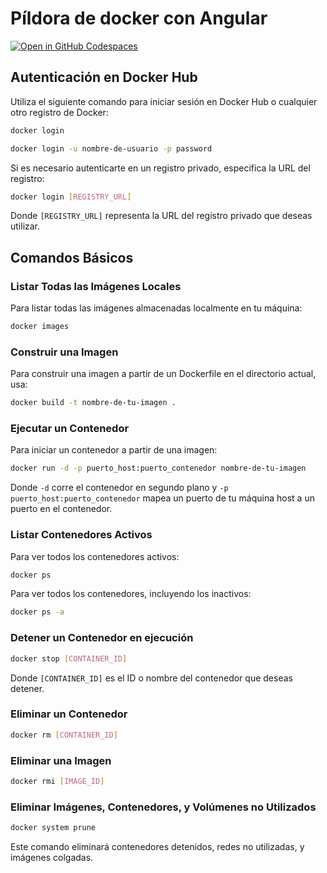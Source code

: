 # Píldora de docker con Angular
[![Open in GitHub Codespaces](https://github.com/codespaces/badge.svg)](https://github.com/codespaces/new?hide_repo_select=true&ref=main&repo=785624943)


## Autenticación en Docker Hub

Utiliza el siguiente comando para iniciar sesión en Docker Hub o cualquier otro registro de Docker:

```bash
docker login
```
```bash
docker login -u nombre-de-usuario -p password
```

Si es necesario autenticarte en un registro privado, especifica la URL del registro:

```bash
docker login [REGISTRY_URL]
```

Donde `[REGISTRY_URL]` representa la URL del registro privado que deseas utilizar.

## Comandos Básicos

### Listar Todas las Imágenes Locales

Para listar todas las imágenes almacenadas localmente en tu máquina:

```bash
docker images
```

### Construir una Imagen

Para construir una imagen a partir de un Dockerfile en el directorio actual, usa:

```bash
docker build -t nombre-de-tu-imagen .
```

### Ejecutar un Contenedor

Para iniciar un contenedor a partir de una imagen:

```bash
docker run -d -p puerto_host:puerto_contenedor nombre-de-tu-imagen
```

Donde `-d` corre el contenedor en segundo plano y `-p puerto_host:puerto_contenedor` mapea un puerto de tu máquina host a un puerto en el contenedor.

### Listar Contenedores Activos

Para ver todos los contenedores activos:

```bash
docker ps
```

Para ver todos los contenedores, incluyendo los inactivos:

```bash
docker ps -a
```

### Detener un Contenedor en ejecución

```bash
docker stop [CONTAINER_ID]
```

Donde `[CONTAINER_ID]` es el ID o nombre del contenedor que deseas detener.

### Eliminar un Contenedor

```bash
docker rm [CONTAINER_ID]
```

### Eliminar una Imagen

```bash
docker rmi [IMAGE_ID]
```

### Eliminar Imágenes, Contenedores, y Volúmenes no Utilizados

```bash
docker system prune
```

Este comando eliminará contenedores detenidos, redes no utilizadas, y imágenes colgadas.

